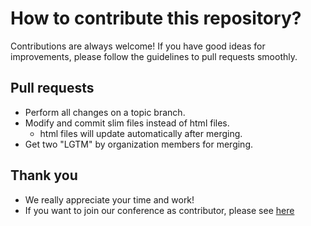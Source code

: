 # How to contribute this repository?

Contributions are always welcome! If you have good ideas for improvements,
please follow the guidelines to pull requests smoothly.

## Pull requests
* Perform all changes on a topic branch.
* Modify and commit slim files instead of html files.
  * html files will update automatically after merging.
* Get two "LGTM" by organization members for merging.

## Thank you
 * We really appreciate your time and work!
 * If you want to join our conference as contributor, please see [here](https://connpass.com/event/48115/)

